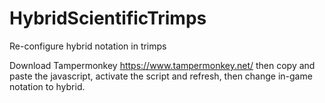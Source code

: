 # HybridScientificTrimps
Re-configure hybrid notation in trimps

Download Tampermonkey https://www.tampermonkey.net/ then copy and paste the javascript, activate the script and refresh, then change in-game notation to hybrid.
